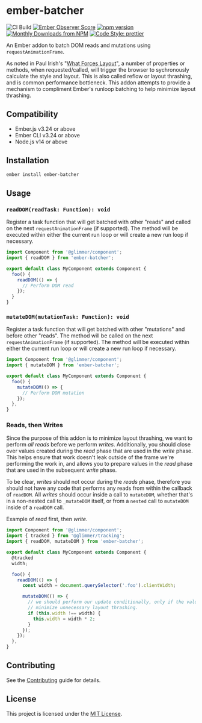 # ember-batcher

![CI Build](https://github.com/ember-batcher/ember-batcher/workflows/CI%20Build/badge.svg)
[![Ember Observer Score](https://emberobserver.com/badges/ember-batcher.svg)](https://emberobserver.com/addons/ember-batcher)
[![npm version](https://badge.fury.io/js/ember-batcher.svg)](https://badge.fury.io/js/ember-batcher)
[![Monthly Downloads from NPM](https://img.shields.io/npm/dm/ember-batcher.svg?style=flat-square)](https://www.npmjs.com/package/ember-batcher)
[![Code Style: prettier](https://img.shields.io/badge/code_style-prettier-ff69b4.svg?style=flat-square)](#badge)

An Ember addon to batch DOM reads and mutations using `requestAnimationFrame`.

As noted in Paul Irish's "[What Forces Layout](https://gist.github.com/paulirish/5d52fb081b3570c81e3a)", a number of properties or methods, when requested/called, will trigger the browser to sychronously calculate the style and layout. This is also called reflow or layout thrashing, and is common performance bottleneck. This addon attempts to provide a mechanism to compliment Ember's runloop batching to help minimize layout thrashing.

## Compatibility

* Ember.js v3.24 or above
* Ember CLI v3.24 or above
* Node.js v14 or above

## Installation

```bash
ember install ember-batcher
```

## Usage

### `readDOM(readTask: Function): void`

Register a task function that will get batched with other "reads" and called on the next `requestAnimationFrame` (if supported). The method will be executed within either the current run loop or will create a new run loop if necessary.

```js
import Component from '@glimmer/component';
import { readDOM } from 'ember-batcher';

export default class MyComponent extends Component {
  foo() {
    readDOM(() => {
      // Perform DOM read
    });
  }
}
```

### `mutateDOM(mutationTask: Function): void`

Register a task function that will get batched with other "mutations" and before other "reads". The method will be called on the next `requestAnimationFrame` (if supported). The method will be executed within either the current run loop or will create a new run loop if necessary.

```js
import Component from '@glimmer/component';
import { mutateDOM } from 'ember-batcher';

export default class MyComponent extends Component {
  foo() {
    mutateDOM(() => {
      // Perform DOM mutation
    });
  },
}
```

### Reads, then Writes

Since the purpose of this addon is to minimize layout thrashing, we want to perform _all_ _reads_ before we perform _writes_. Additionally, you should close over values created during the _read_ phase that are used in the _write_ phase. This helps ensure that work doesn't leak outside of the frame we're performing the work in, and allows you to prepare values in the _read_ phase that are used in the subsequent _write_ phase.

To be clear, _writes_ should not occur during the _reads_ phase, therefore you should not have any code that performs any reads from within the callback of `readDOM`. All _writes_ should occur inside a call to `mutateDOM`, whether that's in a non-nested call to `_mutateDOM` itself, or from a `nested` call to `mutateDOM` inside of a `readDOM` call.

Example of _read_ first, then _write_.

```js
import Component from '@glimmer/component';
import { tracked } from '@glimmer/tracking';
import { readDOM, mutateDOM } from 'ember-batcher';

export default class MyComponent extends Component {
  @tracked
  width;

  foo() {
    readDOM(() => {
      const width = document.querySelector('.foo').clientWidth;

      mutateDOM(() => {
        // we should perform our update conditionally, only if the value of width changes. This helps
        // minimize unnecessary layout thrashing.
        if (this.width !== width) {
          this.width = width * 2;
        }
      });
    });
  },
}
```

## Contributing

See the [Contributing](CONTRIBUTING.md) guide for details.

## License

This project is licensed under the [MIT License](LICENSE.md).
